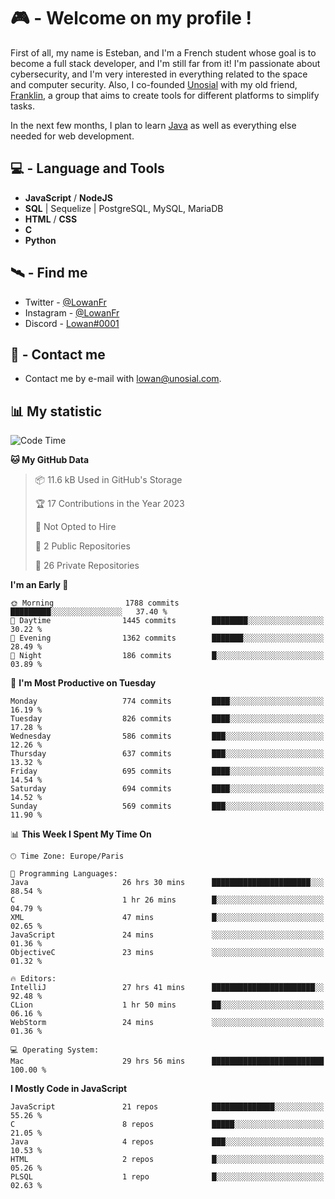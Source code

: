# 🎮 - Welcome on my profile !
First of all, my name is Esteban, and I'm a French student whose goal is to become a full stack developer, and I'm still far from it!
I'm passionate about cybersecurity, and I'm very interested in everything related to the space and computer security.
Also, I co-founded [Unosial](https://github.com/Unosial) with my old friend, [Franklin](https://github.com/AbaFranklin/), a group that aims to create tools for different platforms to simplify tasks. 

In the next few months, I plan to learn [Java](https://www.java.com/) as well as everything else needed for web development.




## 💻 - Language and Tools
- **JavaScript** / **NodeJS**
- **SQL** | Sequelize | PostgreSQL, MySQL, MariaDB
- **HTML** / **CSS**
- **C**
- **Python**

## 🛰️ - Find me

 - Twitter - [@LowanFr](https://twitter.com/LowanFr/)
 - Instagram - [@LowanFr](https://instagram.com/LowanFr)
 - Discord -  [Lowan#0001](https://unosial.bio/Lowan)
 
## 📡 - Contact me
 - Contact me by e-mail with [lowan@unosial.com](mailto:lowan@unosial.com).

## 📊 My statistic
<!--START_SECTION:waka-->
![Code Time](http://img.shields.io/badge/Code%20Time-426%20hrs%205%20mins-blue)

**🐱 My GitHub Data** 

> 📦 11.6 kB Used in GitHub's Storage 
 > 
> 🏆 17 Contributions in the Year 2023
 > 
> 🚫 Not Opted to Hire
 > 
> 📜 2 Public Repositories 
 > 
> 🔑 26 Private Repositories 
 > 
**I'm an Early 🐤** 

```text
🌞 Morning                1788 commits        █████████░░░░░░░░░░░░░░░░   37.40 % 
🌆 Daytime                1445 commits        ████████░░░░░░░░░░░░░░░░░   30.22 % 
🌃 Evening                1362 commits        ███████░░░░░░░░░░░░░░░░░░   28.49 % 
🌙 Night                  186 commits         █░░░░░░░░░░░░░░░░░░░░░░░░   03.89 % 
```
📅 **I'm Most Productive on Tuesday** 

```text
Monday                   774 commits         ████░░░░░░░░░░░░░░░░░░░░░   16.19 % 
Tuesday                  826 commits         ████░░░░░░░░░░░░░░░░░░░░░   17.28 % 
Wednesday                586 commits         ███░░░░░░░░░░░░░░░░░░░░░░   12.26 % 
Thursday                 637 commits         ███░░░░░░░░░░░░░░░░░░░░░░   13.32 % 
Friday                   695 commits         ████░░░░░░░░░░░░░░░░░░░░░   14.54 % 
Saturday                 694 commits         ████░░░░░░░░░░░░░░░░░░░░░   14.52 % 
Sunday                   569 commits         ███░░░░░░░░░░░░░░░░░░░░░░   11.90 % 
```


📊 **This Week I Spent My Time On** 

```text
🕑︎ Time Zone: Europe/Paris

💬 Programming Languages: 
Java                     26 hrs 30 mins      ██████████████████████░░░   88.54 % 
C                        1 hr 26 mins        █░░░░░░░░░░░░░░░░░░░░░░░░   04.79 % 
XML                      47 mins             █░░░░░░░░░░░░░░░░░░░░░░░░   02.65 % 
JavaScript               24 mins             ░░░░░░░░░░░░░░░░░░░░░░░░░   01.36 % 
ObjectiveC               23 mins             ░░░░░░░░░░░░░░░░░░░░░░░░░   01.32 % 

🔥 Editors: 
IntelliJ                 27 hrs 41 mins      ███████████████████████░░   92.48 % 
CLion                    1 hr 50 mins        ██░░░░░░░░░░░░░░░░░░░░░░░   06.16 % 
WebStorm                 24 mins             ░░░░░░░░░░░░░░░░░░░░░░░░░   01.36 % 

💻 Operating System: 
Mac                      29 hrs 56 mins      █████████████████████████   100.00 % 
```

**I Mostly Code in JavaScript** 

```text
JavaScript               21 repos            ██████████████░░░░░░░░░░░   55.26 % 
C                        8 repos             █████░░░░░░░░░░░░░░░░░░░░   21.05 % 
Java                     4 repos             ███░░░░░░░░░░░░░░░░░░░░░░   10.53 % 
HTML                     2 repos             █░░░░░░░░░░░░░░░░░░░░░░░░   05.26 % 
PLSQL                    1 repo              █░░░░░░░░░░░░░░░░░░░░░░░░   02.63 % 
```




<!--END_SECTION:waka-->
